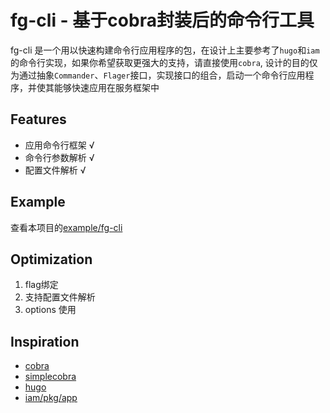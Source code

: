# fg-cli - 基于cobra封装后的命令行工具

fg-cli 是一个用以快速构建命令行应用程序的包，在设计上主要参考了`hugo`和`iam`的命令行实现，如果你希望获取更强大的支持，请直接使用`cobra`,
设计的目的仅为通过抽象`Commander`、`Flager`接口，实现接口的组合，启动一个命令行应用程序，并使其能够快速应用在服务框架中

## Features

- 应用命令行框架 √
- 命令行参数解析 √
- 配置文件解析 √

## Example
查看本项目的[example/fg-cli](https://github.com/chhz0/framego/tree/main/example/fg-cli)

## Optimization

1. flag绑定
2. 支持配置文件解析
3. options 使用

## Inspiration

- [cobra](https://github.com/spf13/cobra)
- [simplecobra](https://github.com/bep/simplecobra)
- [hugo](https://github.com/gohugoio/hugo)
- [iam/pkg/app](https://github.com/marmotedu/iam/tree/master/pkg/app)